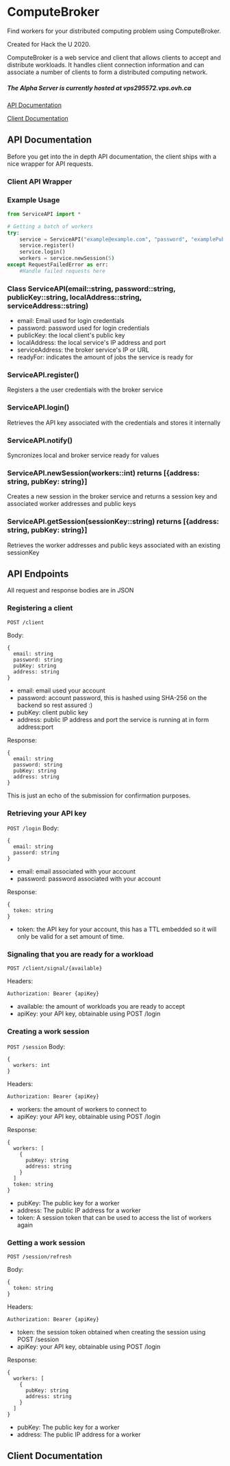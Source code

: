 # ComputeBroker
Find workers for your distributed computing problem using ComputeBroker.

Created for Hack the U 2020.

ComputeBroker is a web service and client that allows clients to accept and distribute workloads.
It handles client connection information and can associate a number of clients to form a distributed computing network.

##### The Alpha Server is currently hosted at vps295572.vps.ovh.ca

[API Documentation](#api-documentation)

[Client Documentation](#client-documentation)

## API Documentation

Before you get into the in depth API documentation, the client ships with a nice wrapper for API requests.
### Client API Wrapper
### Example Usage
```python
from ServiceAPI import *

# Getting a batch of workers
try:
    service = ServiceAPI("example@example.com", "password", "examplePublicKey", "127.0.0.1:3000", "http://vps295572.vps.ovh.ca")
    service.register()
    service.login()
    workers = service.newSession(5)
except RequestFailedError as err:
    #Handle failed requests here

```

### Class ServiceAPI(email::string, password::string, publicKey::string, localAddress::string, serviceAddress::string)
* email: Email used for login credentials
* password: password used for login credentials
* publicKey: the local client's public key
* localAddress: the local service's IP address and port
* serviceAddress: the broker service's IP or URL
* readyFor: indicates the amount of jobs the service is ready for
### ServiceAPI.register()
Registers a the user credentials with the broker service
### ServiceAPI.login()
Retrieves the API key associated with the credentials and stores it internally
### ServiceAPI.notify()
Syncronizes local and broker service ready for values
### ServiceAPI.newSession(workers::int) returns [{address: string, pubKey: string}]
Creates a new session in the broker service and returns a session key and associated worker addresses and public keys
### ServiceAPI.getSession(sessionKey::string) returns [{address: string, pubKey: string}]
Retrieves the worker addresses and public keys associated with an existing sessionKey


## API Endpoints
All request and response bodies are in JSON
### Registering a client
```
POST /client
```
Body:
```
{
  email: string
  password: string
  pubKey: string
  address: string
}
```
* email: email used your account
* password: account password, this is hashed using SHA-256 on the backend so rest assured :)
* pubKey: client public key
* address: public IP address and port the service is running at in form address:port

Response:
```
{
  email: string
  password: string
  pubKey: string
  address: string
}
```
This is just an echo of the submission for confirmation purposes.
### Retrieving your API key
`POST /login`
Body:
```
{
  email: string
  passord: string
}
```
* email: email associated with your account
* password: password associated with your account

Response:
```
{
  token: string
}
```
* token: the API key for your account, this has a TTL embedded so it will only be valid for a set amount of time.

### Signaling that you are ready for a workload
```
POST /client/signal/{available}
```
Headers:
```
Authorization: Bearer {apiKey}
```
* available: the amount of workloads you are ready to accept
* apiKey: your API key, obtainable using POST /login

### Creating a work session
`POST /session`
Body:
```
{
  workers: int
}
```
Headers:
```
Authorization: Bearer {apiKey}
```
* workers: the amount of workers to connect to
* apiKey: your API key, obtainable using POST /login

Response:
```
{
  workers: [
    {
      pubKey: string
      address: string
    }
  ]
  token: string
}
```
* pubKey: The public key for a worker
* address: The public IP address for a worker
* token: A session token that can be used to access the list of workers again
### Getting a work session
```
POST /session/refresh
```
Body:
```
{
  token: string
}
```
Headers:
```
Authorization: Bearer {apiKey}
```
* token: the session token obtained when creating the session using POST /session
* apiKey: your API key, obtainable using POST /login

Response:
```
{
  workers: [
    {
      pubKey: string
      address: string
    }
  ]
}
```
* pubKey: The public key for a worker
* address: The public IP address for a worker


## Client Documentation
